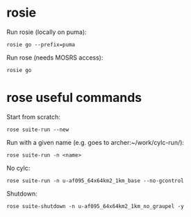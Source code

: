 rosie
=====

Run rosie (locally on puma):

    rosie go --prefix=puma

Run rose (needs MOSRS access):

    rosie go

rose useful commands
====================

Start from scratch:

    rose suite-run --new

Run with a given name (e.g. goes to archer:~/work/cylc-run/<name>):

    rose suite-run -n <name>

No cylc:

    rose suite-run -n u-af095_64x64km2_1km_base --no-gcontrol

Shutdown:

    rose suite-shutdown -n u-af095_64x64km2_1km_no_graupel -y

